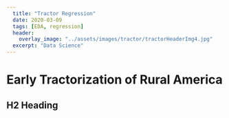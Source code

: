 ```yaml
---
  title: "Tractor Regression"
  date: 2020-03-09
  tags: [EDA, regression]
  header:
    overlay_image: "../assets/images/tractor/tractorHeaderImg4.jpg"
  excerpt: "Data Science"
---
```


# Early Tractorization of Rural America

## H2 Heading
